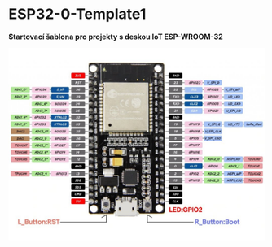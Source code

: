 # ESP32-0-Template1
**Startovací šablona pro projekty s deskou IoT ESP-WROOM-32**

![alt text](img/ESP32_pinout.jpg?raw=true)